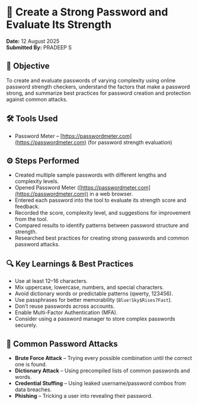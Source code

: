 # 🔐 Create a Strong Password and Evaluate Its Strength

**Date:** 12 August 2025  
**Submitted By:** PRADEEP S

## 🎯 Objective
To create and evaluate passwords of varying complexity using online password strength checkers, understand the factors that make a password strong, and summarize best practices for password creation and protection against common attacks.

## 🛠️ Tools Used
- Password Meter – [https://passwordmeter.com](https://passwordmeter.com) (for password strength evaluation)

## ⚙️ Steps Performed
- Created multiple sample passwords with different lengths and complexity levels.
- Opened Password Meter ([https://passwordmeter.com](https://passwordmeter.com)) in a web browser.
- Entered each password into the tool to evaluate its strength score and feedback.
- Recorded the score, complexity level, and suggestions for improvement from the tool.
- Compared results to identify patterns between password structure and strength.
- Researched best practices for creating strong passwords and common password attacks.

## 🔍 Key Learnings & Best Practices
- Use at least 12–16 characters.
- Mix uppercase, lowercase, numbers, and special characters.
- Avoid dictionary words or predictable patterns (qwerty, 123456).
- Use passphrases for better memorability (`Blue!Sky$Rises7Fast`).
- Don’t reuse passwords across accounts.
- Enable Multi-Factor Authentication (MFA).
- Consider using a password manager to store complex passwords securely.

## 🔄 Common Password Attacks
- **Brute Force Attack** – Trying every possible combination until the correct one is found.
- **Dictionary Attack** – Using precompiled lists of common passwords and words.
- **Credential Stuffing** – Using leaked username/password combos from data breaches.
- **Phishing** – Tricking a user into revealing their password.
